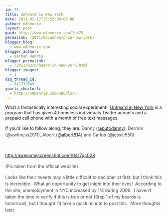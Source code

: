 ```yaml
---
id: 75
title: Unheard in New York
date: 2011-02-17T13:52:00+00:00
author: n8henrie
layout: post
guid: http://www.n8henrie.com/?p=75
permalink: /2011/02/unheard-in-new-york/
blogger_blog:
  - www.n8henrie.com
blogger_author:
  - Nathan Henrie
blogger_permalink:
  - /2011/02/unheard-in-new-york.html
blogger_images:
  - 1
dsq_thread_id:
  - 811732649
yourls_shorturl:
  - http://n8henrie.com/n8urls/u
---
```

<div>
  <p>
    What a fantastically interesting social experiment!  <a href="http://underheardinnewyork.com/">Unheard in New York</a> is a program that has given 4 homeless individuals Twitter acounts and a prepaid cell phone with a month of free text messages.  
  </p>
  
  <p>
    If you&#8217;d like to follow along, they are: <span style="color: #474747; line-height: 21px;">Danny (<a href="http://twitter.com/putodanny" target="_blank">@putodanny</a>), Derrick (@awitness2011), Albert (<a href="http://twitter.com/albert814" target="_blank">@albert814</a>) and Carlos (@jessie550)</span>
  </p>
  
  <p>
     
  </p>
  
  <p>
    <span style="color: #474747;"><span style="line-height: 21px;"><span style="color: #474747;"><a href="http://awesomescreenshot.com/0417qc028">http://awesomescreenshot.com/0417qc028</a></span></span></span>
  </p>
  
  <p>
    <span style="color: #474747; line-height: 21px;">(Pic taken from the official website)</span>
  </p>
  
  <p>
    <span style="color: #474747;"><span style="line-height: 21px;"><span style="color: #474747;">Looks like their tweets may a little difficult to decipher at first, but I think this is incredible.  What an opportunity to get inight into their lives!  According to the site, unemployment in NYC increased by 1/3 during 2009.  I haven&#8217;t taken the time to verify if this is true or not (Step 1 of my boards is tomorrow), but I thought I&#8217;d take a quick minute to post this.  More thoughts later.</span></span></span>
  </p>
</div>

<div>
</div>